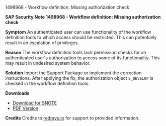 1498968 - Workflow definition: Missing authorization check

**SAP Security Note 1498968 - Workflow definition: Missing authorization check**

**Symptom**
An authenticated user can use functionality of the workflow definition tools to which access should be restricted. This can potentially result in an escalation of privileges.

**Reason**
The workflow definition tools lack permission checks for an authenticated user's authorization to access some of its functionality. This may result in undesired system behavior.

**Solution**
Import the Support Package or implement the correction instructions. After applying the fix, the authorization object `S_DEVELOP` is checked in the workflow definition tools.

**Downloads**
- [Download for SNOTE](https://notesdownloads.sap.com/note/0040000008872822017)
- [PDF Version](https://userapps.support.sap.com/sap/support/sfm/notes/print/0001498968?language=en-US&token=84741E4CD0B1FE2A4479F3FFD12877C4)

**Credits**
Credits to [redrays.io](https://redrays.io) for support to provided information.